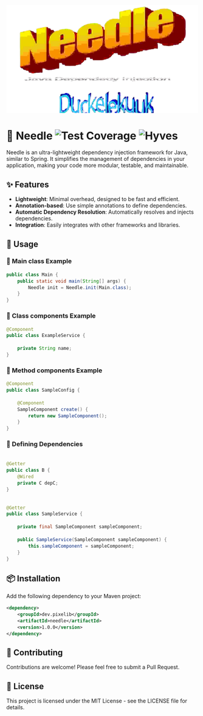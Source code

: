 <p align="center">
  <img src=".github/assets/remove-bg-preview.png" alt="logo">
</p>

# 🌱 Needle  ![Test Coverage](https://img.shields.io/badge/Test%20Coverage-prima-pink?&style=plastic) ![Hyves](https://img.shields.io/badge/Hyves-follow-green?labelColor=GREEN&style=social)

Needle is an ultra-lightweight dependency injection framework for Java, similar to Spring. It simplifies the management of dependencies in your application, making your code more modular, testable, and maintainable.

## ✨ Features

- **Lightweight**: Minimal overhead, designed to be fast and efficient.
- **Annotation-based**: Use simple annotations to define dependencies.
- **Automatic Dependency Resolution**: Automatically resolves and injects dependencies.
- **Integration**: Easily integrates with other frameworks and libraries.

## 🚀 Usage

### 📘 Main class Example

```java
public class Main {
    public static void main(String[] args) {
        Needle init = Needle.init(Main.class);
    }
}
```

### 📙 Class components Example

```java
@Component
public class ExampleService {
    
    private String name;
}
```
### 📗 Method components Example

```java
@Component
public class SampleConfig {

    @Component
    SampleComponent create() {
        return new SampleComponent();
    }
}

```

### 📕 Defining Dependencies

```java

@Getter
public class B {
    @Wired
    private C depC;
}
```

```java

@Getter
public class SampleService {
    
    private final SampleComponent sampleComponent;
    
    public SampleService(SampleComponent sampleComponent) {
        this.sampleComponent = sampleComponent;
    }
}
```

## 📦 Installation

Add the following dependency to your Maven project:

```xml
<dependency>
    <groupId>dev.pixelib</groupId>
    <artifactId>needle</artifactId>
    <version>1.0.0</version>
</dependency>
```

## 🤝 Contributing

Contributions are welcome! Please feel free to submit a Pull Request.

## 📄 License

This project is licensed under the MIT License - see the LICENSE file for details.
```
